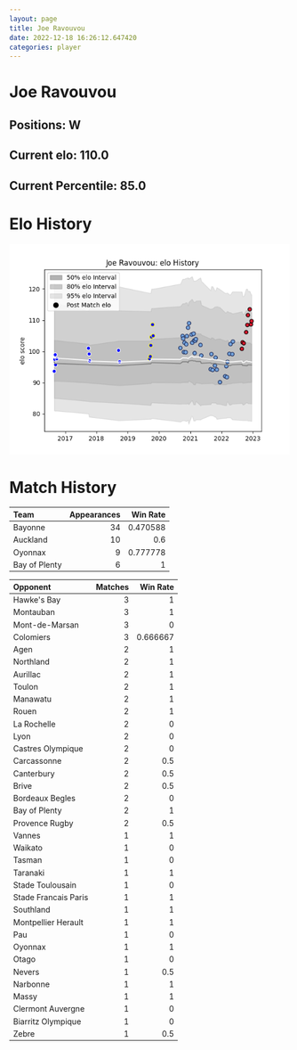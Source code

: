 ```yaml
---  
layout: page  
title: Joe Ravouvou  
date: 2022-12-18 16:26:12.647420  
categories: player  
---
```

# Joe Ravouvou

## Positions: W

## Current elo: 110.0

## Current Percentile: 85.0

# Elo History


![elo history](history_JoeRavouvou.png)
# Match History


| Team          |   Appearances |   Win Rate |
|:--------------|--------------:|-----------:|
| Bayonne       |            34 |   0.470588 |
| Auckland      |            10 |   0.6      |
| Oyonnax       |             9 |   0.777778 |
| Bay of Plenty |             6 |   1        |

| Opponent             |   Matches |   Win Rate |
|:---------------------|----------:|-----------:|
| Hawke's Bay          |         3 |   1        |
| Montauban            |         3 |   1        |
| Mont-de-Marsan       |         3 |   0        |
| Colomiers            |         3 |   0.666667 |
| Agen                 |         2 |   1        |
| Northland            |         2 |   1        |
| Aurillac             |         2 |   1        |
| Toulon               |         2 |   1        |
| Manawatu             |         2 |   1        |
| Rouen                |         2 |   1        |
| La Rochelle          |         2 |   0        |
| Lyon                 |         2 |   0        |
| Castres Olympique    |         2 |   0        |
| Carcassonne          |         2 |   0.5      |
| Canterbury           |         2 |   0.5      |
| Brive                |         2 |   0.5      |
| Bordeaux Begles      |         2 |   0        |
| Bay of Plenty        |         2 |   1        |
| Provence Rugby       |         2 |   0.5      |
| Vannes               |         1 |   1        |
| Waikato              |         1 |   0        |
| Tasman               |         1 |   0        |
| Taranaki             |         1 |   1        |
| Stade Toulousain     |         1 |   0        |
| Stade Francais Paris |         1 |   1        |
| Southland            |         1 |   1        |
| Montpellier Herault  |         1 |   1        |
| Pau                  |         1 |   0        |
| Oyonnax              |         1 |   1        |
| Otago                |         1 |   0        |
| Nevers               |         1 |   0.5      |
| Narbonne             |         1 |   1        |
| Massy                |         1 |   1        |
| Clermont Auvergne    |         1 |   0        |
| Biarritz Olympique   |         1 |   0        |
| Zebre                |         1 |   0.5      |